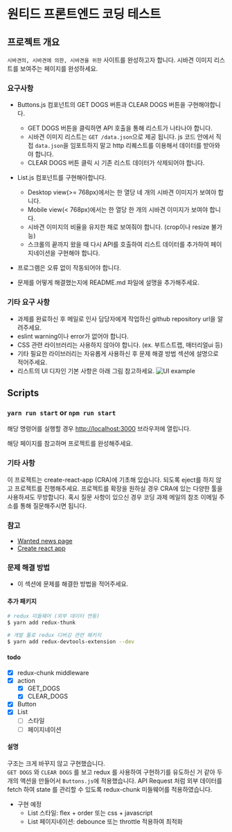 # 원티드 프론트엔드 코딩 테스트

## 프로젝트 개요

`시바견의, 시바견에 의한, 시바견을 위한` 사이트를 완성하고자 합니다.
시바견 이미지 리스트를 보여주는 페이지를 완성하세요.

### 요구사항

- Buttons.js 컴포넌트의 GET DOGS 버튼과 CLEAR DOGS 버튼을 구현해야합니다.

  - GET DOGS 버튼을 클릭하면 API 호출을 통해 리스트가 나타나야 합니다.
  - 시바견 이미지 리스트는 `GET /data.json`으로 제공 됩니다. js 코드 안에서 직접 `data.json`을 임포트하지 말고 http 리퀘스트를 이용해서 데이터를 받아와야 합니다.
  - CLEAR DOGS 버튼 클릭 시 기존 리스트 데이터가 삭제되어야 합니다.

- List.js 컴포넌트를 구현해아합니다.

  - Desktop view(>= 768px)에서는 한 열당 네 개의 시바견 이미지가 보여야 합니다.
  - Mobile view(< 768px)에서는 한 열당 한 개의 시바견 이미지가 보여야 합니다.
  - 시바견 이미지의 비율을 유지한 채로 보여줘야 합니다. (crop이나 resize 불가능)
  - 스크롤의 끝까지 왔을 때 다시 API를 호출하여 리스트 데이터를 추가하여 페이지네이션을 구현해야 합니다.

- 프로그램은 오류 없이 작동되어야 합니다.
- 문제를 어떻게 해결했는지에 README.md 파일에 설명을 추가해주세요.

### 기타 요구 사항

- 과제를 완료하신 후 메일로 인사 담당자에게 작업하신 github repository url을 알려주세요.
- eslint warning이나 error가 없어야 합니다.
- CSS 관련 라이브러리는 사용하지 않아야 합니다. (ex. 부트스트랩, 매터리얼ui 등)
- 기타 필요한 라이브러리는 자유롭게 사용하신 후 문제 해결 방법 섹션에 설명으로 적어주세요.
- 리스트의 UI 디자인 기본 사항은 아래 그림 참고하세요.
  ![UI example](https://s3.ap-northeast-2.amazonaws.com/wanted-public/sample.jpg)

## Scripts

### `yarn run start` or `npm run start`

해당 명령어를 실행할 경우 [http://localhost:3000](http://localhost:3000) 브라우저에 열립니다.

해당 페이지를 참고하며 프로젝트를 완성해주세요.

### 기타 사항

이 프로젝트는 create-react-app (CRA)에 기초해 있습니다. 되도록 eject를 하지 않고 프로젝트를 진행해주세요.
프로젝트를 확장을 원하실 경우 CRA에 있는 다양한 툴을 사용하셔도 무방합니다.
혹시 질문 사항이 있으신 경우 코딩 과제 메일의 참조 이메일 주소를 통해 질문해주시면 됩니다.

### 참고

- [Wanted news page](https://www.wanted.co.kr/news)
- [Create react app](https://facebook.github.io/create-react-app/)

### 문제 해결 방법

- 이 섹션에 문제를 해결한 방법을 적어주세요.

#### 추가 패키지

```bash
# redux 미들웨어 (외부 데이터 연동)
$ yarn add redux-thunk

# 개발 툴로 redux 디버깅 관련 패키지
$ yarn add redux-devtools-extension --dev
```

#### todo

- [x] redux-chunk middleware
- [x] action
  - [x] GET_DOGS
  - [x] CLEAR_DOGS
- [x] Button
- [x] List
  - [ ] 스타일
  - [ ] 페이지네이션

#### 설명

구조는 크게 바꾸지 않고 구현했습니다.  
`GET DOGS` 와 `CLEAR DOGS` 를 보고 redux 를 사용하여 구현하기를 유도하신 거 같아 두 개의 액션을 만들어서 `Buttons.js`에 적용했습니다. API Request 처럼 외부 데이터를 fetch 하여 state 를 관리할 수 있도록 redux-chunk 미들웨어를 적용하였습니다.

- 구현 예정
  - List 스타일: flex + order 또는 css + javascript
  - List 페이지네이션: debounce 또는 throttle 적용하여 최적화